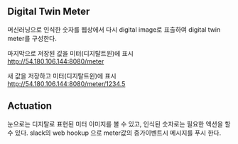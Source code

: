 ## Digital Twin Meter
  머신러닝으로 인식한 숫자를 웹상에서 다시 digital image로 표출하여 digital twin meter를 구성한다.
  
  마지막으로  저장된 값을 미터(디지탈트윈)에 표시
  http://54.180.106.144:8080/meter  
  
  새 값을 저장하고 미터(디지탈트윈)에 표시
  http://54.180.106.144:8080/meter/1234.5

## Actuation
눈으로는 디지탈로 표현된 미터 이미지를 볼 수 있고, 인식된 숫자로는 필요한 액션을 할 수 있다.
slack의 web hookup 으로 meter값의 증가이벤트시 메시지를 푸시 한다.
